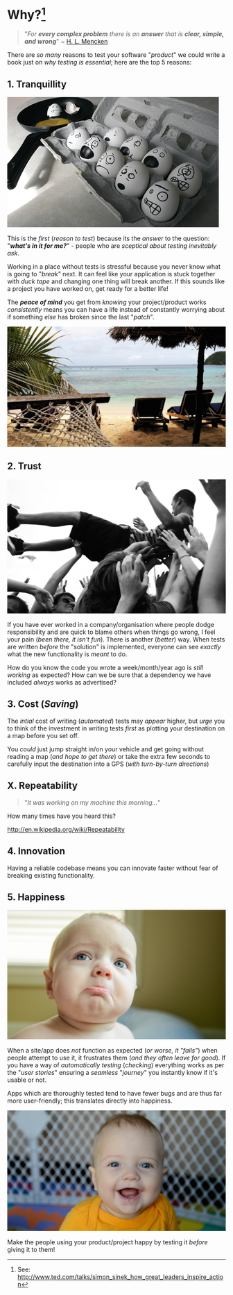 # Why?[^startwithwhy]

> "*For* ***every complex problem*** *there is an* ***answer*** *that is* ***clear, simple, and wrong***" ~ [H. L. Mencken](http://en.wikiquote.org/wiki/H._L._Mencken)

There are *so many* reasons to test your software "*product*" we could write a book just on *why testing is essential*; here are the top 5 reasons:

## 1. Tranquillity

![Do you ever feel like your project/codebase is brittle?](images/00-eggs-frying-pan-stress.png)

This is the *first* (*reason to test*) because its the *answer* to the question:
"***what's in it for me?***" - people who are *sceptical about testing
inevitably ask*.  

Working in a place without tests is stressful because you never know what is going  to "*break*" next. It can feel like your application is stuck together with *duck tape* and changing one thing will break another. If this sounds like a project you have worked on, get ready for a better life!


The ***peace of mind*** you get from *knowing* your project/product works
*consistently* means you can have a life instead of constantly worrying
about if something *else* has broken since the last "*patch*".

![What if you could rest knowing everything works exactly as expected?](images/00-the-beach-view.jpg)

## 2. Trust

![crowd surfing](images/crowd-surfing.jpg)


If you have ever worked in a company/organisation where people dodge responsibility and are quick to blame others when things go wrong, I feel your pain (*been there, it isn't fun*). There is another (*better*) way. When tests are written *before* the "solution" is implemented, everyone can see *exactly* what the new functionality is *meant* to do.

How do you know the code you wrote a week/month/year ago is *still working* as expected?
How can we be sure that a dependency we have included *always* works as advertised?



## 3. Cost (*Saving*)

The *intial* cost of writing (*automated*) tests may *appear* higher, but *urge* you to think of the investment in writing tests *first* as plotting your destination on a map before you set off.

You *could* just jump straight in/on your vehicle and get going without reading a map (*and hope to get there*) or take the extra few seconds to carefully input the destination into a GPS (*with turn-by-turn directions*)


## X. Repeatability

> "*It was working on my machine this morning...*"

How many times have you heard this?

http://en.wikipedia.org/wiki/Repeatability

## 4. Innovation

Having a reliable codebase means you can innovate faster without fear of breaking existing functionality.


## 5. Happiness

![Amelia's Sad Face](images/amelia-sad-face.jpg)

When a site/app does *not* function as expected (*or worse, it "fails"*)
when people attempt to use it, it frustrates them (*and they often leave for good*).
If you have a way of *automatically testing* (*checking*) everything works as per the "*user stories*" ensuring a *seamless* "*journey*" you instantly know if it's usable or not.

Apps which are thoroughly tested tend to have fewer bugs and are thus far more user-friendly; this translates directly into happiness.

![Amelia's Happy Day](images/amelia-happy-day.jpg)

Make the people using your product/project happy by testing it *before* giving it to them!


[^startwithwhy]: See: http://www.ted.com/talks/simon_sinek_how_great_leaders_inspire_action

